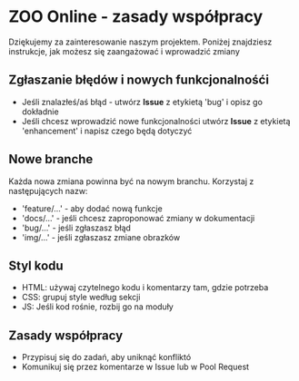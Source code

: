 # ZOO Online - zasady współpracy
Dziękujemy za zainteresowanie naszym projektem. Poniżej znajdziesz instrukcje, jak możesz się zaangażować i wprowadzić zmiany

## Zgłaszanie błędów i nowych funkcjonalnośći
- Jeśli znalazłeś/aś błąd - utwórz **Issue** z etykietą 'bug' i opisz go dokładnie
- Jeśli chcesz wprowadzić nowe funkcjonalności utwórz **Issue** z etykietą 'enhancement' i napisz czego będą dotyczyć

## Nowe branche
Każda nowa zmiana powinna być na nowym branchu. Korzystaj z następujących nazw:
- 'feature/...' - aby dodać nową funkcje
- 'docs/...' - jeśli chcesz zaproponować zmiany w dokumentacji
- 'bug/...' - jeśli zgłaszasz błąd
- 'img/...' - jeśli zgłaszasz zmiane obrazków

## Styl kodu
- HTML: używaj czytelnego kodu i komentarzy tam, gdzie potrzeba
- CSS: grupuj style według sekcji
- JS: Jeśli kod rośnie, rozbij go na moduły

## Zasady współpracy
- Przypisuj się do zadań, aby uniknąć konfliktó
- Komunikuj się przez komentarze w Issue lub w Pool Request
